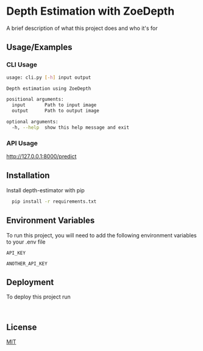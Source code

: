 
# Depth Estimation with ZoeDepth

A brief description of what this project does and who it's for


## Usage/Examples

### CLI Usage
```bash
usage: cli.py [-h] input output

Depth estimation using ZoeDepth

positional arguments:
  input       Path to input image
  output      Path to output image

optional arguments:
  -h, --help  show this help message and exit
```
### API Usage
http://127.0.0.1:8000/predict

## Installation

Install depth-estimator with pip

```bash
  pip install -r requirements.txt
```
    
## Environment Variables

To run this project, you will need to add the following environment variables to your .env file

`API_KEY`

`ANOTHER_API_KEY`


## Deployment

To deploy this project run

```bash
  
```


## License

[MIT](https://choosealicense.com/licenses/mit/)


